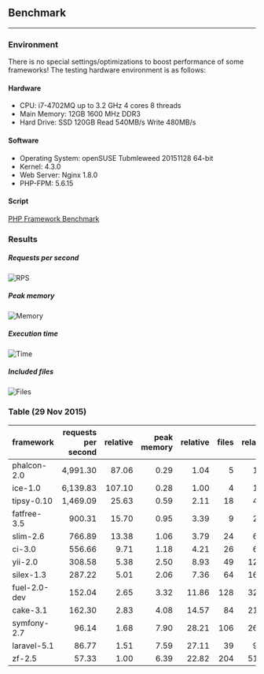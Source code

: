 ## Benchmark
***
### Environment
There is no special settings/optimizations to boost performance of some frameworks! The testing hardware environment is as follows:

#### Hardware
* CPU: i7-4702MQ up to 3.2 GHz 4 cores 8 threads
* Main Memory: 12GB 1600 MHz DDR3
* Hard Drive: SSD 120GB Read 540MB/s Write 480MB/s

#### Software
* Operating System: openSUSE Tubmleweed 20151128 64-bit
* Kernel: 4.3.0
* Web Server: Nginx 1.8.0
* PHP-FPM: 5.6.15

#### Script
[PHP Framework Benchmark](https://github.com/kenjis/php-framework-benchmark)

### Results
##### Requests per second

![RPS](/img/doc/benchmark.jpg?v3)

##### Peak memory

![Memory](/img/doc/benchmark2.jpg?v3)

##### Execution time

![Time](/img/doc/benchmark3.jpg?v3)

##### Included files

![Files](/img/doc/benchmark4.jpg?v3)

### Table (29 Nov 2015)
|framework          |requests per second|relative|peak memory|relative|files|relative|
|-------------------|------------------:|-------:|----------:|-------:|----:|-------:|
|phalcon-2.0        |           4,991.30|   87.06|       0.29|    1.04|    5|    1.25|
|ice-1.0            |           6,139.83|  107.10|       0.28|    1.00|    4|    1.00|
|tipsy-0.10         |           1,469.09|   25.63|       0.59|    2.11|   18|    4.50|
|fatfree-3.5        |             900.31|   15.70|       0.95|    3.39|    9|    2.25|
|slim-2.6           |             766.89|   13.38|       1.06|    3.79|   24|    6.00|
|ci-3.0             |             556.66|    9.71|       1.18|    4.21|   26|    6.50|
|yii-2.0            |             308.58|    5.38|       2.50|    8.93|   49|   12.25|
|silex-1.3          |             287.22|    5.01|       2.06|    7.36|   64|   16.00|
|fuel-2.0-dev       |             152.04|    2.65|       3.32|   11.86|  128|   32.00|
|cake-3.1           |             162.30|    2.83|       4.08|   14.57|   84|   21.00|
|symfony-2.7        |              96.14|    1.68|       7.90|   28.21|  106|   26.50|
|laravel-5.1        |              86.77|    1.51|       7.59|   27.11|   39|    9.75|
|zf-2.5             |              57.33|    1.00|       6.39|   22.82|  204|   51.00|
